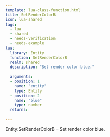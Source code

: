 ```yaml
---
template: lua-class-function.html
title: SetRenderColorB
icon: lua-shared
tags:
  - lua
  - shared
  - needs-verification
  - needs-example
lua:
  library: Entity
  function: SetRenderColorB
  realm: shared
  description: "Set render color blue."
  
  arguments:
  - position: 1
    name: "entity"
    type: Entity
  - position: 2
    name: "blue"
    type: number
  returns:
    
---
```


<div class="lua__search__keywords">
Entity:SetRenderColorB &#x2013; Set render color blue.
</div>
